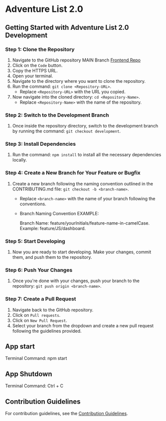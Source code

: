 
# Adventure List 2.0

## Getting Started with Adventure List 2.0 Development

### Step 1: Clone the Repository
1. Navigate to the GitHub repository MAIN Branch
   [Frontend Repo](https://github.com/User5678953/adventure-list-frontend) 
3. Click on the `Code` button.
4. Copy the HTTPS URL.
5. Open your terminal.
6. Navigate to the directory where you want to clone the repository.
7. Run the command: `git clone <Repository-URL>`.
   - Replace `<Repository-URL>` with the URL you copied.
8. Now navigate into the cloned directory: `cd <Repository-Name>`.
   - Replace `<Repository-Name>` with the name of the repository.

### Step 2: Switch to the Development Branch
1. Once inside the repository directory, switch to the development branch by running the command: `git checkout development`.

### Step 3: Install Dependencies
1. Run the command: `npm install` to install all the necessary dependencies locally.

### Step 4: Create a New Branch for Your Feature or Bugfix
1. Create a new branch following the naming convention outlined in the CONTRIBUTING.md file: `git checkout -b <branch-name>`.
   - Replace `<branch-name>` with the name of your branch following the conventions.

   - Branch Naming Convention EXAMPLE:

        Branch Name: feature/yourInitials/feature-name-in-camelCase.
        Example: feature/JS/dashboard.

### Step 5: Start Developing
1. Now you are ready to start developing. Make your changes, commit them, and push them to the repository.

### Step 6: Push Your Changes
1. Once you're done with your changes, push your branch to the repository: `git push origin <branch-name>`.

### Step 7: Create a Pull Request
1. Navigate back to the GitHub repository.
2. Click on `Pull requests`.
3. Click on `New Pull Request`.
4. Select your branch from the dropdown and create a new pull request following the guidelines provided.

## App start
Terminal Command: npm start

## App Shutdown
Terminal Command: Ctrl + C

## Contribution Guidelines

For contribution guidelines, see the [Contribution Guidelines](CONTRIBUTING.MD).

